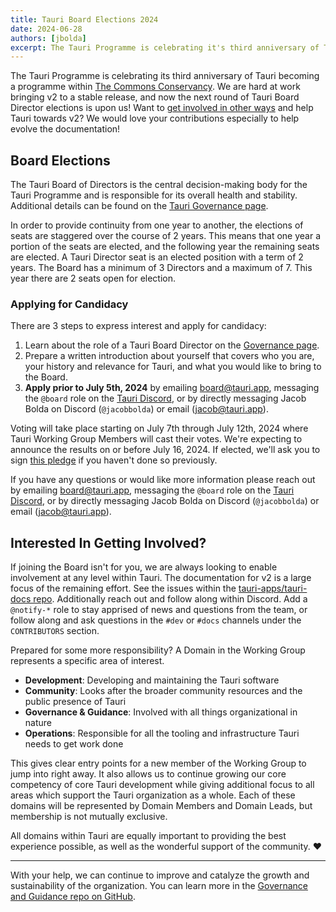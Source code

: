 ```yaml
---
title: Tauri Board Elections 2024
date: 2024-06-28
authors: [jbolda]
excerpt: The Tauri Programme is celebrating it's third anniversary of Tauri becoming a programme within The Commons Conservancy. We are hard at work bringing v2 to a stable release, and now the next round of Tauri Board Director elections is upon us!
---
```


The Tauri Programme is celebrating its third anniversary of Tauri becoming a programme within [The Commons Conservancy](https://commonsconservancy.org/). We are hard at work bringing v2 to a stable release, and now the next round of Tauri Board Director elections is upon us! Want to [get involved in other ways](#interested-in-getting-involved) and help Tauri towards v2? We would love your contributions especially to help evolve the documentation!

## Board Elections

The Tauri Board of Directors is the central decision-making body for the Tauri Programme and is responsible for its overall health and stability. Additional details can be found on the [Tauri Governance page](/about/governance/).

In order to provide continuity from one year to another, the elections of seats are staggered over the course of 2 years. This means that one year a portion of the seats are elected, and the following year the remaining seats are elected. A Tauri Director seat is an elected position with a term of 2 years. The Board has a minimum of 3 Directors and a maximum of 7. This year there are 2 seats open for election.

### Applying for Candidacy

There are 3 steps to express interest and apply for candidacy:

1. Learn about the role of a Tauri Board Director on the [Governance page](/about/governance/#tauri-board--board-directors).
2. Prepare a written introduction about yourself that covers who you are, your history and relevance for Tauri, and what you would like to bring to the Board.
3. **Apply prior to July 5th, 2024** by emailing [board@tauri.app](mailto:board@tauri.app), messaging the `@board` role on the [Tauri Discord](https://discord.com/invite/tauri), or by directly messaging Jacob Bolda on Discord (`@jacobbolda`) or email ([jacob@tauri.app](mailto:jacob@tauri.app)).

Voting will take place starting on July 7th through July 12th, 2024 where Tauri Working Group Members will cast their votes. We're expecting to announce the results on or before July 16, 2024. If elected, we'll ask you to sign [this pledge](https://dracc.commonsconservancy.org/0016/) if you haven't done so previously.

If you have any questions or would like more information please reach out by emailing [board@tauri.app](mailto:board@tauri.app), messaging the `@board` role on the [Tauri Discord](https://discord.com/invite/tauri), or by directly messaging Jacob Bolda on Discord (`@jacobbolda`) or email ([jacob@tauri.app](mailto:jacob@tauri.app)).

## Interested In Getting Involved?

If joining the Board isn't for you, we are always looking to enable involvement at any level within Tauri. The documentation for v2 is a large focus of the remaining effort. See the issues within the [tauri-apps/tauri-docs repo](https://github.com/tauri-apps/tauri-docs). Additionally reach out and follow along within Discord. Add a `@notify-*` role to stay apprised of news and questions from the team, or follow along and ask questions in the `#dev` or `#docs` channels under the `CONTRIBUTORS` section.

Prepared for some more responsibility? A Domain in the Working Group represents a specific area of interest.

- **Development**: Developing and maintaining the Tauri software
- **Community**: Looks after the broader community resources and the public presence of Tauri
- **Governance & Guidance**: Involved with all things organizational in nature
- **Operations**: Responsible for all the tooling and infrastructure Tauri needs to get work done

This gives clear entry points for a new member of the Working Group to jump into right away. It also allows us to continue growing our core competency of core Tauri development while giving additional focus to all areas which support the Tauri organization as a whole. Each of these domains will be represented by Domain Members and Domain Leads, but membership is not mutually exclusive.

All domains within Tauri are equally important to providing the best experience possible, as well as the wonderful support of the community. ❤️

---

With your help, we can continue to improve and catalyze the growth and sustainability of the organization. You can learn more in the [Governance and Guidance repo on GitHub](https://github.com/tauri-apps/governance-and-guidance).
